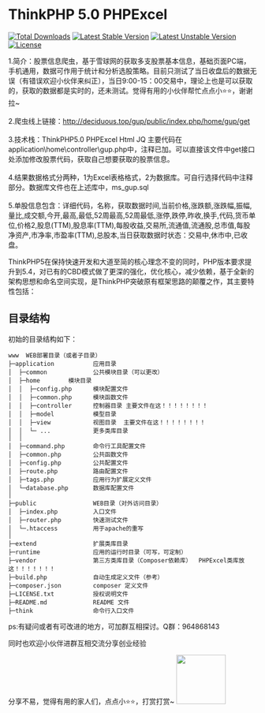 ThinkPHP 5.0 PHPExcel
===============

[![Total Downloads](https://poser.pugx.org/topthink/think/downloads)](https://packagist.org/packages/topthink/think)
[![Latest Stable Version](https://poser.pugx.org/topthink/think/v/stable)](https://packagist.org/packages/topthink/think)
[![Latest Unstable Version](https://poser.pugx.org/topthink/think/v/unstable)](https://packagist.org/packages/topthink/think)
[![License](https://poser.pugx.org/topthink/think/license)](https://packagist.org/packages/topthink/think)

1.简介：股票信息爬虫，基于雪球网的获取多支股票基本信息，基础页面PC端，手机通用，数据可作用于统计和分析选股策略。目前只测试了当日收盘后的数据无误（有错误欢迎小伙伴来纠正），当日9:00-15：00交易中，理论上也是可以获取的，获取的数据都是实时的，还未测试。觉得有用的小伙伴帮忙点点小⭐⭐，谢谢拉~
<br><br>
2.爬虫线上链接：http://deciduous.top/gup/public/index.php/home/gup/get
<br><br>
3.技术栈：ThinkPHP5.0 PHPExcel Html JQ 主要代码在application\home\controller\gup.php中，注释已加。可以直接该文件中get接口处添加修改股票代码，获取自己想要获取的股票信息。
<br><br>
4.结果数据格式分两种，1为Excel表格格式，2为数据库。可自行选择代码中注释部分。数据库文件也在上述库中，ms_gup.sql
<br><br>
5.单股信息包含：详细代码，名称，获取数据时间,当前价格,涨跌额,涨跌幅,振幅,量比,成交额,今开,最高,最低,52周最高,52周最低,涨停,跌停,昨收,换手,代码,货币单位,价格2,股息(TTM),股息率(TTM),每股收益,交易所,流通值,流通股,总市值,每股净资产,市净率,市盈率(TTM),总股本,当日获取数据时状态：交易中,休市中,已收盘。


ThinkPHP5在保持快速开发和大道至简的核心理念不变的同时，PHP版本要求提升到5.4，对已有的CBD模式做了更深的强化，优化核心，减少依赖，基于全新的架构思想和命名空间实现，是ThinkPHP突破原有框架思路的颠覆之作，其主要特性包括：


## 目录结构

初始的目录结构如下：

~~~
www  WEB部署目录（或者子目录）
├─application           应用目录
│  ├─common             公共模块目录（可以更改）
│  ├─home        模块目录
│  │  ├─config.php      模块配置文件
│  │  ├─common.php      模块函数文件
│  │  ├─controller      控制器目录 主要文件在这！！！！！！！！
│  │  ├─model           模型目录
│  │  ├─view            视图目录  主要文件在这！！！！！！！！
│  │  └─ ...            更多类库目录
│  │
│  ├─command.php        命令行工具配置文件
│  ├─common.php         公共函数文件
│  ├─config.php         公共配置文件
│  ├─route.php          路由配置文件
│  ├─tags.php           应用行为扩展定义文件
│  └─database.php       数据库配置文件
│
├─public                WEB目录（对外访问目录）
│  ├─index.php          入口文件
│  ├─router.php         快速测试文件
│  └─.htaccess          用于apache的重写
│
├─extend                扩展类库目录
├─runtime               应用的运行时目录（可写，可定制）
├─vendor                第三方类库目录（Composer依赖库）  PHPExcel类库放这！！！！！！！
├─build.php             自动生成定义文件（参考）
├─composer.json         composer 定义文件
├─LICENSE.txt           授权说明文件
├─README.md             README 文件
├─think                 命令行入口文件
~~~
ps:有疑问或者有可改进的地方，可加群互相探讨。Q群：964868143

同时也欢迎小伙伴进群互相交流分享创业经验

分享不易，觉得有用的家人们，点点小⭐⭐，打赏打赏~
<img style="width:100px;height:100px" src="https://user-images.githubusercontent.com/34228330/162998667-9ef2d082-13c8-4b44-910c-632284e365e6.jpg"> 


